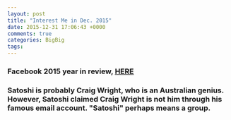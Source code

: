```yaml
---
layout: post
title: "Interest Me in Dec. 2015"
date: 2015-12-31 17:06:43 +0000
comments: true
categories: BigBig 
tags: 
---
```


### Facebook 2015 year in review, [HERE](http://yearinreview.fb.com/2015/)

### Satoshi is probably Craig Wright, who is an Australian genius. However, Satoshi claimed Craig Wright is not him through his famous email account.  "Satoshi" perhaps means a group.  